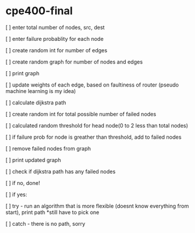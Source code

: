 # cpe400-final

[ ] enter total number of nodes, src, dest

[ ] enter failure probablity for each node

[ ] create random int for number of edges

[ ] create random graph for number of nodes and edges

[ ] print graph

[ ] update weights of each edge, based on faultiness of router (pseudo machine learning is my idea)

[ ] calculate dijkstra path

[ ] create random int for total possible number of failed nodes

[ ] calculated random threshold for head node(0 to 2 less than total nodes)

[ ] if failure prob for node is greather than threshold, add to failed nodes

[ ] remove failed nodes from graph

[ ] print updated graph

[ ] check if dijkstra path has any failed nodes

[ ] if no, done!

[ ] if yes:

[ ] try - run an algorithm that is more flexible (doesnt know everything from start), print path \*still have to pick one

[ ] catch - there is no path, sorry
